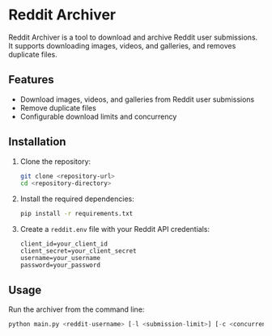 # Reddit Archiver

Reddit Archiver is a tool to download and archive Reddit user submissions. It supports downloading images, videos, and galleries, and removes duplicate files.

## Features

- Download images, videos, and galleries from Reddit user submissions
- Remove duplicate files
- Configurable download limits and concurrency

## Installation

1. Clone the repository:
    ```sh
    git clone <repository-url>
    cd <repository-directory>
    ```

2. Install the required dependencies:
    ```sh
    pip install -r requirements.txt
    ```

3. Create a `reddit.env` file with your Reddit API credentials:
    ```env
    client_id=your_client_id
    client_secret=your_client_secret
    username=your_username
    password=your_password
    ```

## Usage

Run the archiver from the command line:
```python
python main.py <reddit-username> [-l <submission-limit>] [-c <concurrent-downloads>]
```